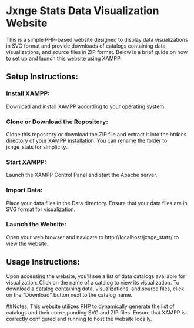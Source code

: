 # Jxnge Stats Data Visualization Website
This is a simple PHP-based website designed to display data visualizations in SVG format and provide downloads of catalogs containing data, visualizations, and source files in ZIP format. Below is a brief guide on how to set up and launch this website using XAMPP.

## Setup Instructions:
### Install XAMPP:
 Download and install XAMPP according to your operating system.
 
### Clone or Download the Repository:
Clone this repository or download the ZIP file and extract it into the htdocs directory of your XAMPP installation. You can rename the folder to jxnge_stats for simplicity.

### Start XAMPP:
Launch the XAMPP Control Panel and start the Apache server.

### Import Data:
 Place your data files in the Data directory. Ensure that your data files are in SVG format for visualization.

### Launch the Website:
 Open your web browser and navigate to http://localhost/jxnge_stats/ to view the website.

## Usage Instructions:
Upon accessing the website, you'll see a list of data catalogs available for visualization.
Click on the name of a catalog to view its visualization.
To download a catalog containing data, visualizations, and source files, click on the "Download" button next to the catalog name.

##Notes:
This website utilizes PHP to dynamically generate the list of catalogs and their corresponding SVG and ZIP files.
Ensure that XAMPP is correctly configured and running to host the website locally.
